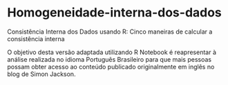 # Homogeneidade-interna-dos-dados

Consistência Interna dos Dados usando R: Cinco maneiras de calcular a consistência interna

O objetivo desta versão adaptada utilizando R Notebook é reapresentar à análise realizada no idioma Português Brasileiro para que mais pessoas possam obter acesso ao conteúdo publicado originalmente em inglês no blog de Simon Jackson.

